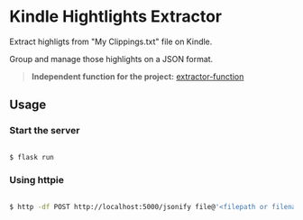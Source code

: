 # Kindle Hightlights Extractor

Extract highligts from "My Clippings.txt" file on Kindle.

Group and manage those highlights on a JSON format.

> **Independent function for the project:** [extractor-function](https://github.com/yankeexe/kindle-highlights-extractor)

## Usage

### Start the server

```bash

$ flask run

```

### Using httpie

```bash

$ http -df POST http://localhost:5000/jsonify file@'<filepath or filename>'

```
